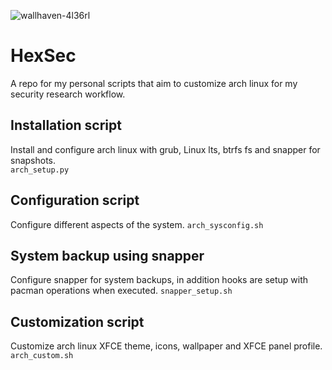 ![wallhaven-4l36rl](https://github.com/0xd3d5ec/HexSec/assets/23657222/45e502b2-ba2d-4d82-b7ad-3db4c2177b32)
# HexSec
A repo for my personal scripts that aim to customize arch linux for my security research workflow.

## Installation script
Install and configure arch linux with grub, Linux lts, btrfs fs and snapper for snapshots.</br>
<code>arch_setup.py</code>

## Configuration script
Configure different aspects of the system.
<code>arch_sysconfig.sh</code>

## System backup using snapper
Configure snapper for system backups, in addition hooks are setup with pacman operations when executed.
<code>snapper_setup.sh</code>

## Customization script
Customize arch linux XFCE theme, icons, wallpaper and XFCE panel profile.
<code>arch_custom.sh</code>
